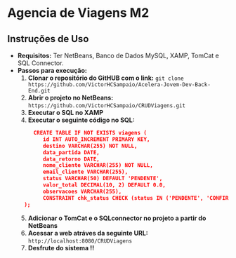 # Agencia de Viagens M2

## **Instruções de Uso**
- **Requisitos:** Ter NetBeans, Banco de Dados MySQL, XAMP, TomCat e SQL Connector.
- **Passos para execução:**
    1. **Clonar o repositório do GitHUB com o link:** `git clone https://github.com/VictorHCSampaio/Acelera-Jovem-Dev-Back-End.git` 
    2. **Abrir o projeto no NetBeans:** `https://github.com/VictorHCSampaio/CRUDViagens.git`
    3. **Executar o SQL no XAMP**
    4. **Executar o seguinte código no SQL:**
  ```json
       CREATE TABLE IF NOT EXISTS viagens (
          id INT AUTO_INCREMENT PRIMARY KEY,
          destino VARCHAR(255) NOT NULL,
          data_partida DATE,
          data_retorno DATE,
          nome_cliente VARCHAR(255) NOT NULL,
          email_cliente VARCHAR(255),
          status VARCHAR(50) DEFAULT 'PENDENTE',
          valor_total DECIMAL(10, 2) DEFAULT 0.0,
          observacoes VARCHAR(255),
          CONSTRAINT chk_status CHECK (status IN ('PENDENTE', 'CONFIRMADA', 'CANCELADA', 'REALIZADA'))
    );
  ```
    5. **Adicionar o TomCat e o SQLconnector no projeto a partir do NetBeans**
    6. **Acessar a web atráves da seguinte URL:** `http://localhost:8080/CRUDViagens`
    7. **Desfrute do sistema !!**
